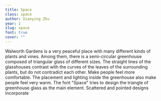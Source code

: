 ```yaml
---
title: Space
class: space
author: Xiaoying Zhu
year: 1
slug: space
font: true
cover: ""
---
```


Walworth Gardens is a very peaceful place with many different kinds of plants and vines. Among them, there is a semi-circular greenhouse composed of triangular glass of different sizes. The straight lines of the glasshouses contrast with the curves of the leaves of the surrounding plants, but do not contradict each other. Make people feel more comfortable. The placement and lighting inside the greenhouse also make people feel very warm. The font "Space" tries to design the triangle of greenhouse glass as the main element. Scattered and pointed designs incorporate
